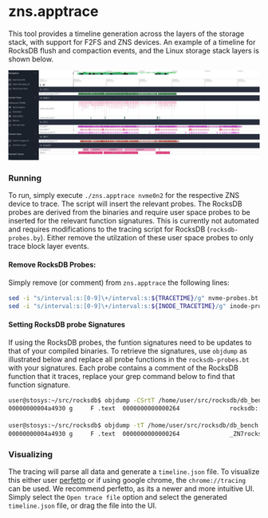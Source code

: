 # zns.apptrace

This tool provides a timeline generation across the layers of the storage stack, with support for F2FS and ZNS devices.
An example of a timeline for RocksDB flush and compaction events, and the Linux storage stack layers is shown below.

![example-timeline](data-db_bench/example-timeline.jpeg)

### Running

To run, simply execute `./zns.apptrace nvme0n2` for the respective ZNS device to trace.
The script will insert the relevant probes. The RocksDB probes are derived from the binaries and require user space probes to be inserted for the relevant function signatures.
This is currently not automated and requires modifications to the tracing script for RocksDB (`rocksdb-probes.by`). Either remove the utilzation of these user space probes to only trace block layer events.

#### Remove RocksDB Probes:

Simply remove (or comment) from `zns.apptrace` the following lines:

```bash
sed -i "s/interval:s:[0-9]\+/interval:s:${TRACETIME}/g" nvme-probes.bt rocksdb-probes.bt vfs-probes.bt mm-probes.bt f2fs-probes.bt
sed -i "s/interval:s:[0-9]\+/interval:s:${INODE_TRACETIME}/g" inode-probes.bt
```

#### Setting RocksDB probe Signatures

If using the RocksDB probes, the funtion signatures need to be updates to that of your compiled binaries. To retrieve the signatures, use `objdump` as illustrated below and replace all probe functions in the `rocksdb-probes.bt` with your signatures. Each probe contains a comment of the RocksDB function that it traces, replace your grep command below to find that function signature.

```bash
user@stosys:~/src/rocksdb$ objdump -CSrtT /home/user/src/rocksdb/db_bench | grep "rocksdb::Compaction::~Compaction()"
00000000004a4930 g     F .text  0000000000000264              rocksdb::Compaction::~Compaction()

user@stosys:~/src/rocksdb$ objdump -tT /home/user/src/rocksdb/db_bench | grep "00000000004a4930"
00000000004a4930 g     F .text  0000000000000264              _ZN7rocksdb10CompactionD2Ev
```

### Visualizing

The tracing will parse all data and generate a `timeline.json` file. To visualize this either user [perfetto](https://ui.perfetto.dev/) or if using google chrome, the `chrome://tracing` can be used. We recommend perfetto, as its a newer and more intuitive UI. Simply select the `Open trace file` option and select the generated `timeline.json` file, or drag the file into the UI.
